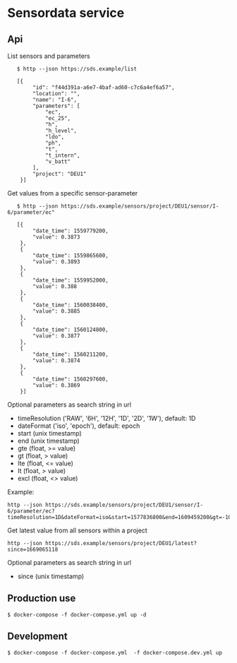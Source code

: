 # Sensordata service

## Api 

List sensors and parameters

```
   $ http --json https://sds.example/list

   [{
        "id": "f44d391a-a6e7-4baf-ad60-c7c6a4ef6a57",
        "location": "",
        "name": "I-6",
        "parameters": [
            "ec",
            "ec_25",
            "h",
            "h_level",
            "ldo",
            "ph",
            "t",
            "t_intern",
            "v_batt"
        ],
        "project": "DEU1"
    }]
```

Get values from a specific sensor-parameter

```
   $ http --json https://sds.example/sensors/project/DEU1/sensor/I-6/parameter/ec"

   [{
        "date_time": 1559779200,
        "value": 0.3873
    },
    {
        "date_time": 1559865600,
        "value": 0.3893
    },
    {
        "date_time": 1559952000,
        "value": 0.388
    },
    {
        "date_time": 1560038400,
        "value": 0.3885
    },
    {
        "date_time": 1560124800,
        "value": 0.3877
    },
    {
        "date_time": 1560211200,
        "value": 0.3874
    },
    {
        "date_time": 1560297600,
        "value": 0.3869
    }]
```

Optional parameters as search string in url

* timeResolution ('RAW', '6H', '12H', '1D', '2D', '1W'), default: 1D
* dateFormat ('iso', 'epoch'), default: epoch
* start (unix timestamp)
* end (unix timestamp)
* gte (float, >= value)
* gt (float, > value)
* lte (float, <= value)
* lt (float, > value)
* excl (float, <> value)

Example:

```
http --json https://sds.example/sensors/project/DEU1/sensor/I-6/parameter/ec?timeResolution=1D&dateFormat=iso&start=1577836800&end=1609459200&gt=-100.0&excl=0
```

Get latest value from all sensors within a project

```
http --json https://sds.example/sensors/project/DEU1/latest?since=1669065118
```

Optional parameters as search string in url

* since (unix timestamp)

## Production use

```
$ docker-compose -f docker-compose.yml up -d
```


## Development

```
$ docker-compose -f docker-compose.yml  -f docker-compose.dev.yml up
```